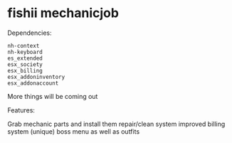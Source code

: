 # fishii mechanicjob

Dependencies:
```
nh-context
nh-keyboard
es_extended
esx_society
esx_billing
esx_addoninventory
esx_addonaccount
```
More things will be coming out

Features:

Grab mechanic parts and install them
repair/clean system improved
billing system (unique)
boss menu as well as outfits
